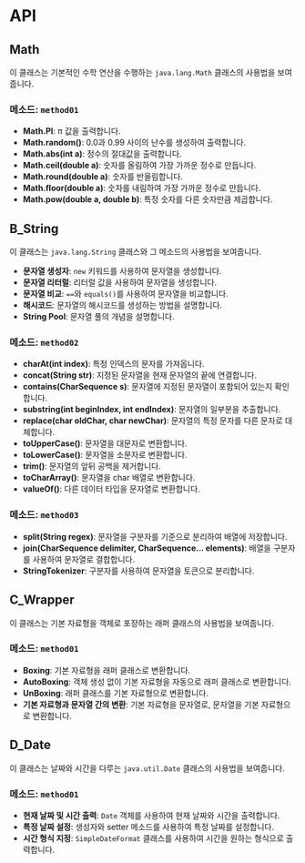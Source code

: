 # API 
## Math

이 클래스는 기본적인 수학 연산을 수행하는 `java.lang.Math` 클래스의 사용법을 보여줍니다.

### 메소드: `method01`

- **Math.PI**: π 값을 출력합니다.
- **Math.random()**: 0.0과 0.99 사이의 난수를 생성하여 출력합니다.
- **Math.abs(int a)**: 정수의 절대값을 출력합니다.
- **Math.ceil(double a)**: 숫자를 올림하여 가장 가까운 정수로 만듭니다.
- **Math.round(double a)**: 숫자를 반올림합니다.
- **Math.floor(double a)**: 숫자를 내림하여 가장 가까운 정수로 만듭니다.
- **Math.pow(double a, double b)**: 특정 숫자를 다른 숫자만큼 제곱합니다.

## B_String

이 클래스는 `java.lang.String` 클래스와 그 메소드의 사용법을 보여줍니다.


- **문자열 생성자**: `new` 키워드를 사용하여 문자열을 생성합니다.
- **문자열 리터럴**: 리터럴 값을 사용하여 문자열을 생성합니다.
- **문자열 비교**: `==`와 `equals()`를 사용하여 문자열을 비교합니다.
- **해시코드**: 문자열의 해시코드를 생성하는 방법을 설명합니다.
- **String Pool**: 문자열 풀의 개념을 설명합니다.

### 메소드: `method02`

- **charAt(int index)**: 특정 인덱스의 문자를 가져옵니다.
- **concat(String str)**: 지정된 문자열을 현재 문자열의 끝에 연결합니다.
- **contains(CharSequence s)**: 문자열에 지정된 문자열이 포함되어 있는지 확인합니다.
- **substring(int beginIndex, int endIndex)**: 문자열의 일부분을 추출합니다.
- **replace(char oldChar, char newChar)**: 문자열의 특정 문자를 다른 문자로 대체합니다.
- **toUpperCase()**: 문자열을 대문자로 변환합니다.
- **toLowerCase()**: 문자열을 소문자로 변환합니다.
- **trim()**: 문자열의 앞뒤 공백을 제거합니다.
- **toCharArray()**: 문자열을 char 배열로 변환합니다.
- **valueOf()**: 다른 데이터 타입을 문자열로 변환합니다.

### 메소드: `method03`

- **split(String regex)**: 문자열을 구분자를 기준으로 분리하여 배열에 저장합니다.
- **join(CharSequence delimiter, CharSequence... elements)**: 배열을 구분자를 사용하여 문자열로 결합합니다.
- **StringTokenizer**: 구분자를 사용하여 문자열을 토큰으로 분리합니다.

## C_Wrapper

이 클래스는 기본 자료형을 객체로 포장하는 래퍼 클래스의 사용법을 보여줍니다.

### 메소드: `method01`

- **Boxing**: 기본 자료형을 래퍼 클래스로 변환합니다.
- **AutoBoxing**: 객체 생성 없이 기본 자료형을 자동으로 래퍼 클래스로 변환합니다.
- **UnBoxing**: 래퍼 클래스를 기본 자료형으로 변환합니다.
- **기본 자료형과 문자열 간의 변환**: 기본 자료형을 문자열로, 문자열을 기본 자료형으로 변환합니다.

## D_Date

이 클래스는 날짜와 시간을 다루는 `java.util.Date` 클래스의 사용법을 보여줍니다.

### 메소드: `method01`

- **현재 날짜 및 시간 출력**: `Date` 객체를 사용하여 현재 날짜와 시간을 출력합니다.
- **특정 날짜 설정**: 생성자와 setter 메소드를 사용하여 특정 날짜를 설정합니다.
- **시간 형식 지정**: `SimpleDateFormat` 클래스를 사용하여 시간을 원하는 형식으로 출력합니다.
